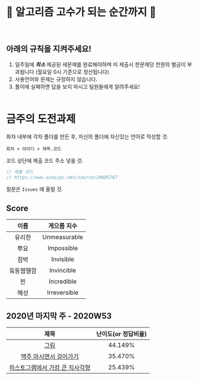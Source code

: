 🤜 알고리즘 고수가 되는 순간까지 🤛
===========
<br>

아래의 규칙을 지켜주세요!
----------

1. 일주일에 ***최소*** 제공된 세문제를 완료해야하며 미 제출시 한문제당 천원의 벌금이 부과됩니다 (월요일 0시 기준으로 정산됩니다)
2. 사용언어와 문제는 규정하지 않습니다.
3. 풀이에 실패하면 답을 보지 마시고 팀원들에게 알려주세요!
<br><br>



금주의 도전과제
===========

화차 내부에 각자 폴더를 만든 후, 자신의 폴더에 자신있는 언어로 작성할 것.

`회차 > 아이디 > 제목.코드`


코드 상단에 제출 코드 주소 넣을 것.

```swift
// 제출 코드
// https://www.acmicpc.net/source/24685767
```

질문은 `Issues` 에 올릴 것.


Score
-----
| 이름 | 게으름 지수 |
|:------:|:-----:|
| 유리한 | Unmeasurable |
| 뿌요 | Impossible |
| 점박 | Invisible |
| 읔동웹땔깜 | Invincible |
| 찐 | Incredible |
| 혜성 | Irreversible |


2020년 마지막 주 - 2020W53
--------------

| 제목 | 난이도(or 정답비율) |
|:------:|:-----:|
| [그림](https://www.acmicpc.net/problem/1926) | 44.149% |
| [맥주 마시면서 걸어가기](https://www.acmicpc.net/problem/9205) | 35.470% |
| [히스토그램에서 가장 큰 직사각형](https://www.acmicpc.net/problem/6549) | 25.439% |



